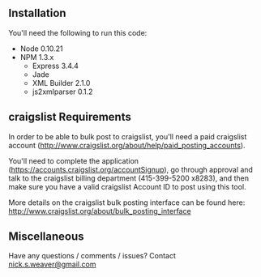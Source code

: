 Installation
------------

You'll need the following to run this code:

* Node 0.10.21
* NPM 1.3.x
	* Express 3.4.4
	* Jade
	* XML Builder 2.1.0
	* js2xmlparser 0.1.2


craigslist Requirements
-----------------------

In order to be able to bulk post to craigslist, you'll need a paid craigslist account (http://www.craigslist.org/about/help/paid_posting_accounts).

You'll need to complete the application (https://accounts.craigslist.org/accountSignup), go through approval and talk to the craigslist billing department (415-399-5200 x8283), and then make sure you have a valid craigslist Account ID to post using this tool.

More details on the craigslist bulk posting interface can be found here: http://www.craigslist.org/about/bulk_posting_interface


Miscellaneous
-------------

Have any questions / comments / issues? Contact nick.s.weaver@gmail.com